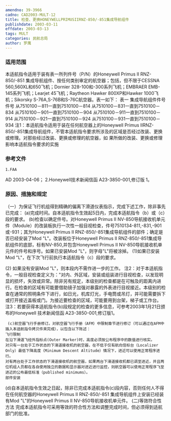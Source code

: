 ```yaml
---
amendno: 39-3966
cadno: CAD2003-MULT-12
title: 检查、更换HONEYWELLPRIMUSIIRNZ-850/-851集成导航组件
publishdate: 2003-03-11
effdate: 2003-03-13
tags: MULT
categories: 民航总局
author: 罗鹰
---
```


### 适用范围 
本适航指令适用于装有表一所列件号（P/N）的Honeywell Primus II RNZ-850/-851 集成导航组件、按任何类别审定的航空器；包括，但不限于CESSNA 560,560XL和650飞机；Dornier 328-100和-300系列飞机；EMBRAER EMB-145系列飞机；Learjet 45飞机；Raytheon Hawker 800XP和Hawker 1000飞机；Sikorsky S-76A,S-76B和S-76C航空器。表一如下：
表一 集成导航组件件号
件号 从7510100－811一直到7510100－814 从7510100－831一直到7510100－834 从7510100－901一直到7510100－904 从7510100－911一直到7510100－914 从7510100－921一直到7510100－924 从7510100－931一直到7510100－934
注1：本适航指令适用于装在任何航空器上的Honeywell Primus IIRNZ-850/-851集成导航组件，不管本适航指令要求所涉及的区域是否经过改装、更换或修理。对那些经过改装、更换或修理的航空器，如
果所做的改装、更换或修理影响本适航指令要求的实施

### 参考文件
    1.FAA 
AD 2003-04-06；
 2.Honeywell技术新闻信函 A23-3850-001,修订版 1。


### 原因、措施和规定 
（一）为保证飞行机组得到精确的偏离下滑道仪表指示，完成下述工作，除非事先已完成： 
      (a)完成时间。自本适航指令生效起5日内，完成本适航指令（b）或（c）段的要求。 
      (b)检查以确定件号。对Honeywell Primus II NV-850导航接收机单元件（Module）的改装板执行一次性一般目视检查，件号7510134-811,-831,-901或-931；其为Honeywell Primus II RNZ-850/-851集成导航组件的部件；确定是否已经安装了Mod "L"。改装板位于Honeywell Primus II RNZ-850/-851集成导航组件的底部，标有NV-850,并包含Honeywell Primus II NV-850导航接收机单元件的件号和序号。如果已安装Mod "L"，则字母"L"将被涂掉。 
(1)如果已安装Mod "L"，在下次飞行前执行本适航指令（c）段的要求。 

(2) 如果没有安装Mod "L"，则本段内不需作进一步的工作。 
    注2：对于本适航指令，一般目视检查定义为："对内、外区域，安装或组装进行目视检查，以发现明显的损坏，失效或异常。除非另有规定，本级别的检查都是在可触及的距离内进行。在检查的区域有可能要借助镜子加强对暴露的外表进行目视接近。本级别的检查在通常的照明条件下进行，如日光，机库灯光，手电筒或吊灯，并可能需要拆下或打开接近盖板或门。为接近要检查的区域，可能要用到台架，梯子或工作台。 
注3：若要获得本适航指令(b)段规定的检查的更多信息，可参考2003年1月21日颁布的Honeywell 技术新闻信函 A23-3850-001,修订版1。 
       
     (c)航空器飞行手册修订。对航空器飞行手册（AFM）中限制章节进行修订（可以通过在AFM中插入本适航指令拷贝件来完成），以包含以下陈述： 
    飞行限制 
    在沿下滑道飞经外指标点(Outer Marker)时，高度必须按公布程序中的数值进行核实。 
    对只有一台处于工作状态的下滑道接收机的航空器，在不低于仅有航向信标台（Localizer Only）最低下降高度（Minimum Descent Altitude）情况下，进近可以使用正常程序进行。 
    对有两台处于工作状态的下滑道接收机的航空器，如果两台下滑道接收机都已调至进近，并且两位机组人员都在各自使用独立的数据和显示器对进近进行监控，则航空器可以使用正常程序飞至进近的公布最低标准（published minimums）。 
    部件安装 
(d)自本适航指令生效之日起，除非已完成本适航指令(c)段内容，否则任何人不得在任何航空器的Honeywell Primus II RNZ-850/-851 集成导航组件上安装已经装有Mod "L"的Honeywell Primus II NV-850导航接收机单元件。 
(二)等效符合性方法     完成本适航指令可采用等效的符合性方法和调整完成时间，但必须得到适航部门的批准。

